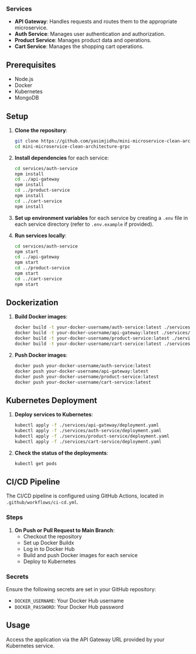 
### Services

- **API Gateway**: Handles requests and routes them to the appropriate microservice.
- **Auth Service**: Manages user authentication and authorization.
- **Product Service**: Manages product data and operations.
- **Cart Service**: Manages the shopping cart operations.

## Prerequisites

- Node.js
- Docker
- Kubernetes
- MongoDB

## Setup

1. **Clone the repository**:
    ```sh
    git clone https://github.com/yasimjidhu/mini-microservice-clean-architecture-grpc.git
    cd mini-microservice-clean-architecture-grpc
    ```

2. **Install dependencies** for each service:
    ```sh
    cd services/auth-service
    npm install
    cd ../api-gateway
    npm install
    cd ../product-service
    npm install
    cd ../cart-service
    npm install
    ```

3. **Set up environment variables** for each service by creating a `.env` file in each service directory (refer to `.env.example` if provided).

4. **Run services locally**:
    ```sh
    cd services/auth-service
    npm start
    cd ../api-gateway
    npm start
    cd ../product-service
    npm start
    cd ../cart-service
    npm start
    ```

## Dockerization

1. **Build Docker images**:
    ```sh
    docker build -t your-docker-username/auth-service:latest ./services/auth-service
    docker build -t your-docker-username/api-gateway:latest ./services/api-gateway
    docker build -t your-docker-username/product-service:latest ./services/product-service
    docker build -t your-docker-username/cart-service:latest ./services/cart-service
    ```

2. **Push Docker images**:
    ```sh
    docker push your-docker-username/auth-service:latest
    docker push your-docker-username/api-gateway:latest
    docker push your-docker-username/product-service:latest
    docker push your-docker-username/cart-service:latest
    ```

## Kubernetes Deployment

1. **Deploy services to Kubernetes**:
    ```sh
    kubectl apply -f ./services/api-gateway/deployment.yaml
    kubectl apply -f ./services/auth-service/deployment.yaml
    kubectl apply -f ./services/product-service/deployment.yaml
    kubectl apply -f ./services/cart-service/deployment.yaml
    ```

2. **Check the status of the deployments**:
    ```sh
    kubectl get pods
    ```

## CI/CD Pipeline

The CI/CD pipeline is configured using GitHub Actions, located in `.github/workflows/ci-cd.yml`.

### Steps

1. **On Push or Pull Request to Main Branch**:
    - Checkout the repository
    - Set up Docker Buildx
    - Log in to Docker Hub
    - Build and push Docker images for each service
    - Deploy to Kubernetes

### Secrets

Ensure the following secrets are set in your GitHub repository:

- `DOCKER_USERNAME`: Your Docker Hub username
- `DOCKER_PASSWORD`: Your Docker Hub password

## Usage

Access the application via the API Gateway URL provided by your Kubernetes service.


